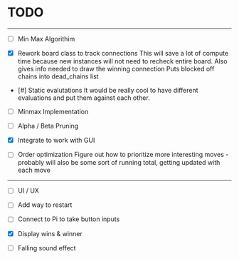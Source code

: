 # TODO


---

- [ ] Min Max Algorithim

- [X] Rework board class to track connections
   This will save a lot of compute time because
   new instances will not need to recheck entire board.
   Also gives info needed to draw the winning connection
   Puts blocked off chains into dead\_chains list
- [#] Static evalutations
   It would be really cool to have different evaluations
   and put them against each other.   
- [ ] Minmax Implementation
- [ ] Alpha / Beta Pruning
- [X] Integrate to work with GUI
- [ ] Order optimization
   Figure out how to prioritize more interesting moves -
   probably will also be some sort of running total, getting
   updated with each move



---

- [ ] UI / UX

- [ ] Add way to restart
- [ ] Connect to Pi to take button inputs
- [X] Display wins & winner
- [ ] Falling sound effect
 
